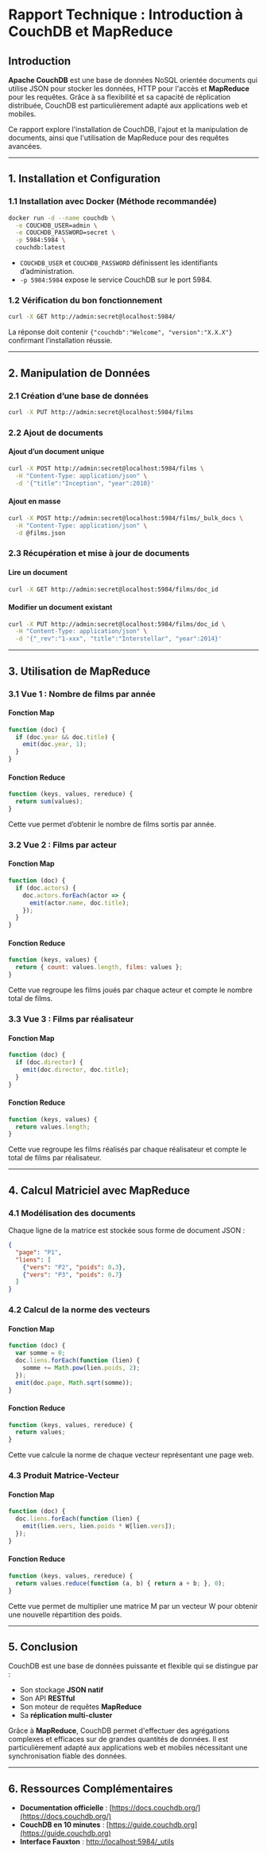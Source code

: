# Rapport Technique : Introduction à CouchDB et MapReduce

## Introduction

**Apache CouchDB** est une base de données NoSQL orientée documents qui utilise JSON pour stocker les données, HTTP pour l'accès et **MapReduce** pour les requêtes. Grâce à sa flexibilité et sa capacité de réplication distribuée, CouchDB est particulièrement adapté aux applications web et mobiles.

Ce rapport explore l'installation de CouchDB, l'ajout et la manipulation de documents, ainsi que l'utilisation de MapReduce pour des requêtes avancées.

---

## 1. Installation et Configuration

### 1.1 Installation avec Docker (Méthode recommandée)
```bash
docker run -d --name couchdb \
  -e COUCHDB_USER=admin \
  -e COUCHDB_PASSWORD=secret \
  -p 5984:5984 \
  couchdb:latest
```
- `COUCHDB_USER` et `COUCHDB_PASSWORD` définissent les identifiants d’administration.
- `-p 5984:5984` expose le service CouchDB sur le port 5984.

### 1.2 Vérification du bon fonctionnement
```bash
curl -X GET http://admin:secret@localhost:5984/
```
La réponse doit contenir `{"couchdb":"Welcome", "version":"X.X.X"}` confirmant l’installation réussie.

---

## 2. Manipulation de Données

### 2.1 Création d’une base de données
```bash
curl -X PUT http://admin:secret@localhost:5984/films
```

### 2.2 Ajout de documents

#### Ajout d’un document unique
```bash
curl -X POST http://admin:secret@localhost:5984/films \
  -H "Content-Type: application/json" \
  -d '{"title":"Inception", "year":2010}'
```

#### Ajout en masse
```bash
curl -X POST http://admin:secret@localhost:5984/films/_bulk_docs \
  -H "Content-Type: application/json" \
  -d @films.json
```

### 2.3 Récupération et mise à jour de documents

#### Lire un document
```bash
curl -X GET http://admin:secret@localhost:5984/films/doc_id
```

#### Modifier un document existant
```bash
curl -X PUT http://admin:secret@localhost:5984/films/doc_id \
  -H "Content-Type: application/json" \
  -d '{"_rev":"1-xxx", "title":"Interstellar", "year":2014}'
```

---

## 3. Utilisation de MapReduce

### 3.1 Vue 1 : Nombre de films par année

#### Fonction Map
```javascript
function (doc) {
  if (doc.year && doc.title) {
    emit(doc.year, 1);
  }
}
```

#### Fonction Reduce
```javascript
function (keys, values, rereduce) {
  return sum(values);
}
```
Cette vue permet d’obtenir le nombre de films sortis par année.

### 3.2 Vue 2 : Films par acteur

#### Fonction Map
```javascript
function (doc) {
  if (doc.actors) {
    doc.actors.forEach(actor => {
      emit(actor.name, doc.title);
    });
  }
}
```

#### Fonction Reduce
```javascript
function (keys, values) {
  return { count: values.length, films: values };
}
```
Cette vue regroupe les films joués par chaque acteur et compte le nombre total de films.

### 3.3 Vue 3 : Films par réalisateur

#### Fonction Map
```javascript
function (doc) {
  if (doc.director) {
    emit(doc.director, doc.title);
  }
}
```

#### Fonction Reduce
```javascript
function (keys, values) {
  return values.length;
}
```
Cette vue regroupe les films réalisés par chaque réalisateur et compte le total de films par réalisateur.

---

## 4. Calcul Matriciel avec MapReduce

### 4.1 Modélisation des documents
Chaque ligne de la matrice est stockée sous forme de document JSON :
```json
{
  "page": "P1",
  "liens": [
    {"vers": "P2", "poids": 0.3},
    {"vers": "P3", "poids": 0.7}
  ]
}
```

### 4.2 Calcul de la norme des vecteurs

#### Fonction Map
```javascript
function (doc) {
  var somme = 0;
  doc.liens.forEach(function (lien) {
    somme += Math.pow(lien.poids, 2);
  });
  emit(doc.page, Math.sqrt(somme));
}
```

#### Fonction Reduce
```javascript
function (keys, values, rereduce) {
  return values;
}
```
Cette vue calcule la norme de chaque vecteur représentant une page web.

### 4.3 Produit Matrice-Vecteur

#### Fonction Map
```javascript
function (doc) {
  doc.liens.forEach(function (lien) {
    emit(lien.vers, lien.poids * W[lien.vers]);
  });
}
```

#### Fonction Reduce
```javascript
function (keys, values, rereduce) {
  return values.reduce(function (a, b) { return a + b; }, 0);
}
```
Cette vue permet de multiplier une matrice M par un vecteur W pour obtenir une nouvelle répartition des poids.

---

## 5. Conclusion

CouchDB est une base de données puissante et flexible qui se distingue par :
- Son stockage **JSON natif**
- Son API **RESTful**
- Son moteur de requêtes **MapReduce**
- Sa **réplication multi-cluster**

Grâce à **MapReduce**, CouchDB permet d'effectuer des agrégations complexes et efficaces sur de grandes quantités de données. Il est particulièrement adapté aux applications web et mobiles nécessitant une synchronisation fiable des données.

---

## 6. Ressources Complémentaires
- **Documentation officielle** : [https://docs.couchdb.org/](https://docs.couchdb.org/)
- **CouchDB en 10 minutes** : [https://guide.couchdb.org](https://guide.couchdb.org)
- **Interface Fauxton** : [http://localhost:5984/_utils](http://localhost:5984/_utils)

